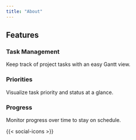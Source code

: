```yaml
---
title: "About"
---
```


## Features

<div class="features-list">

### Task Management
<div class="feature-item">
Keep track of project tasks with an easy Gantt view.
</div>

### Priorities
<div class="feature-item">
Visualize task priority and status at a glance.
</div>

### Progress
<div class="feature-item">
Monitor progress over time to stay on schedule.
</div>

</div>

{{< social-icons >}}
